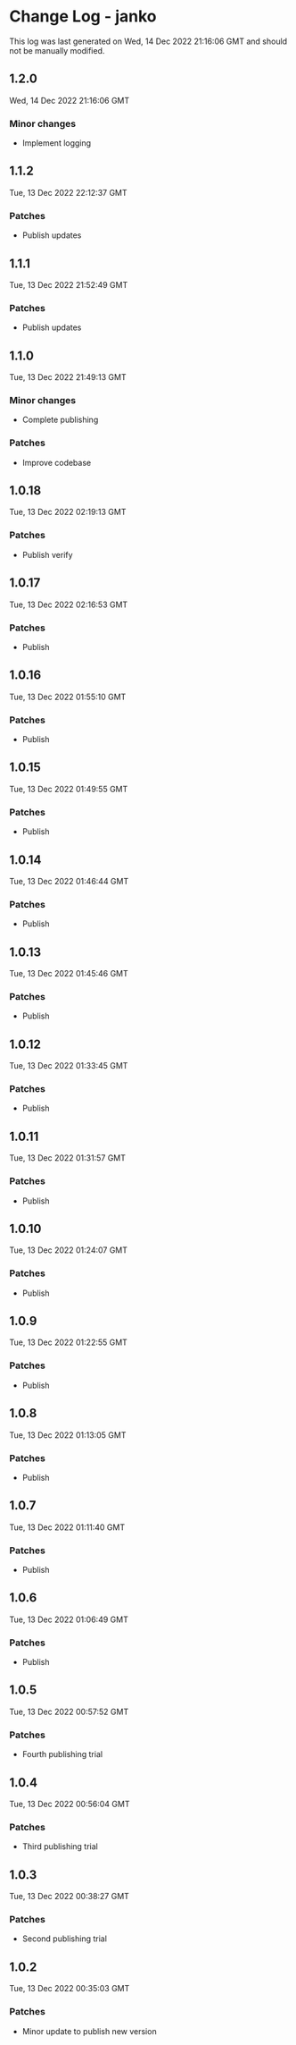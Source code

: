 # Change Log - janko

This log was last generated on Wed, 14 Dec 2022 21:16:06 GMT and should not be manually modified.

## 1.2.0
Wed, 14 Dec 2022 21:16:06 GMT

### Minor changes

- Implement logging

## 1.1.2
Tue, 13 Dec 2022 22:12:37 GMT

### Patches

- Publish updates

## 1.1.1
Tue, 13 Dec 2022 21:52:49 GMT

### Patches

- Publish updates

## 1.1.0
Tue, 13 Dec 2022 21:49:13 GMT

### Minor changes

- Complete publishing

### Patches

- Improve codebase

## 1.0.18
Tue, 13 Dec 2022 02:19:13 GMT

### Patches

- Publish verify

## 1.0.17
Tue, 13 Dec 2022 02:16:53 GMT

### Patches

- Publish

## 1.0.16
Tue, 13 Dec 2022 01:55:10 GMT

### Patches

- Publish

## 1.0.15
Tue, 13 Dec 2022 01:49:55 GMT

### Patches

- Publish

## 1.0.14
Tue, 13 Dec 2022 01:46:44 GMT

### Patches

- Publish

## 1.0.13
Tue, 13 Dec 2022 01:45:46 GMT

### Patches

- Publish

## 1.0.12
Tue, 13 Dec 2022 01:33:45 GMT

### Patches

- Publish

## 1.0.11
Tue, 13 Dec 2022 01:31:57 GMT

### Patches

- Publish

## 1.0.10
Tue, 13 Dec 2022 01:24:07 GMT

### Patches

- Publish

## 1.0.9
Tue, 13 Dec 2022 01:22:55 GMT

### Patches

- Publish

## 1.0.8
Tue, 13 Dec 2022 01:13:05 GMT

### Patches

- Publish

## 1.0.7
Tue, 13 Dec 2022 01:11:40 GMT

### Patches

- Publish

## 1.0.6
Tue, 13 Dec 2022 01:06:49 GMT

### Patches

- Publish

## 1.0.5
Tue, 13 Dec 2022 00:57:52 GMT

### Patches

- Fourth publishing trial

## 1.0.4
Tue, 13 Dec 2022 00:56:04 GMT

### Patches

- Third publishing trial

## 1.0.3
Tue, 13 Dec 2022 00:38:27 GMT

### Patches

- Second publishing trial

## 1.0.2
Tue, 13 Dec 2022 00:35:03 GMT

### Patches

- Minor update to publish new version

